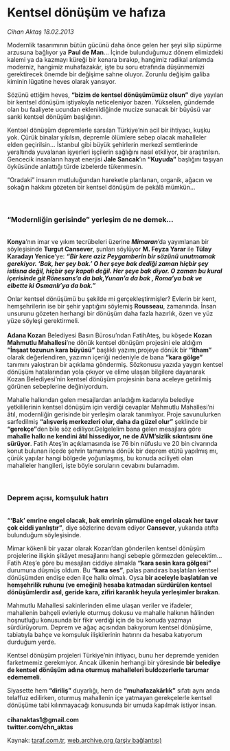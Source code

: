 # Kentsel dönüşüm ve hafıza

*Cihan Aktaş 18.02.2013*

<div class="yazi"><p>Modernlik tasarımının bütün gücünü daha önce gelen her şeyi silip süpürme arzusuna bağlıyor ya <b>Paul de Man</b>... İçinde bulunduğumuz dönem elimizdeki kalemi ya da kazmayı küreği bir kenara bırakıp, hangimiz radikal anlamda moderniz, hangimiz muhafazakâr, işte bu soru etrafında düşünmemizi gerektirecek önemde bir değişime sahne oluyor. Zorunlu değişim galiba kiminin lügatine heves olarak yansıyor. </p>
<p>Sözünü ettiğim heves, <b>“bizim de kentsel dönüşümümüz olsun”</b> diye yayılan bir kentsel dönüşüm iştiyakıyla neticeleniyor bazen. Yükselen, gündemde olan bu faaliyete ucundan eklenildiğinde mucize sunacak bir büyüsü var sanki kentsel dönüşüm başlığının.</p>
<p>Kentsel dönüşüm depremlerle sarsılan Türkiye’nin acil bir ihtiyacı, kuşku yok. Çürük binalar yıkılsın, depremle ölümlere sebep olacak mahalleler elden geçirilsin... İstanbul gibi büyük şehirlerin merkezî semtlerinde yeraltında yuvalanan işyerleri işçilerin sağlığını nasıl etkiliyor, bir araştırılsın. Gencecik insanların hayat enerjisi <b>Jale Sancak</b>’ın <b>“Kuyuda”</b> başlığını taşıyan öyküsünde anlattığı türde izbelerde tükenmesin. </p>
<p>“Oradaki” insanın mutluluğundan hareketle planlanan, organik, ağacın ve sokağın hakkını gözeten bir kentsel dönüşüm de pekâlâ mümkün...<br/><br/><br/></p>
<h3>“Modernliğin gerisinde” yerleşim de ne demek...</h3>
<p><b><br/>Konya</b>’nın imar ve yıkım tecrübeleri üzerine <b><i>Mimaran</i></b>’da yayımlanan bir söyleşisinde <b>Turgut Cansever</b>, şunları söylüyor <b>M. Feyza Yarar</b> ile <b>Tülay Karadayı Yenice</b>’ye: <b><i>“Bir kere aziz Peygamberin bir sözünü unutmamak gerekiyor. ‘Bak, her şey bak.’ O her şeye bak dediği zaman hiçbir şey istisna değil, hiçbir şey kapalı değil. Her şeye bak diyor. O zaman bu kural içerisinde git Rönesans’a da bak,Yunan’a da bak , Roma’ya bak ve elbette ki Osmanlı’ya da bak.”</i></b></p>
<p>Onlar kentsel dönüşümü bu şekilde mi gerçekleştirmişler? Evlerin bir kent, hemşehrilerin ise bir şehir yaptığını söylemiş <b>Rousseau</b>, zamanında. İnsan unsurunu gözeten herhangi bir dönüşüm daha fazla hazırlık, özen ve yüz yüze söyleşi gerektirmeli.<br/><br/><b>Adana Kozan</b> Belediyesi Basın Bürosu’ndan FatihAteş, bu köşede <b>Kozan Mahmutlu Mahallesi</b>’ne dönük kentsel dönüşüm projesini ele aldığım <b>“İnşaat tozunun kara büyüsü”</b> başlıklı yazımı,projeye dönük bir <b>“itham”</b> olarak değerlendiren, yazımın içeriği nedeniyle de bana <b>“kara gölge”</b> tanımını yakıştıran bir açıklama göndermiş. Sözkonusu yazıda yaygın kentsel dönüşüm hatalarından yola çıkıyor ve elime ulaşan bilgilere dayanarak Kozan Belediyesi’nin kentsel dönüşüm projesinin bana aceleye getirilmiş görünen sebeplerine değiniyordum.</p>
<p>Mahalle halkından gelen mesajlardan anladığım kadarıyla belediye yetkililerinin kentsel dönüşüm için verdiği cevaplar Mahmutlu Mahallesi’ni âtıl, modernliğin gerisinde bir yerleşim olarak tanımlıyor. Proje savunulurken sarfedilmiş <b>“alışveriş merkezleri olur, daha da güzel olur”</b> şeklinde bir <b>“gerekçe”</b>den bile söz ediliyor.Gelgelelim bana gelen mesajlara göre <b>mahalle halkı ne kendini âtıl hissediyor, ne de AVM’sizlik sıkıntısını öne sürüyor</b>. Fatih Ateş’in açıklamasında ise 76 bin nüfuslu ve 20 bin civarında konut bulunan ilçede şehrin tamamına dönük bir deprem etütü yapılmış mı, çürük yapılar hangi bölgede yoğunlaşmış, bu konuda aciliyeti olan mahalleler hangileri, işte böyle soruların cevabını bulamadım.<br/><br/><br/></p>
<h3>Deprem açısı, komşuluk hatırı</h3>
<p><b><br/>“‘Bak’ emrine engel olacak, bak emrinin şümulüne engel olacak her tavır çok ciddi yanlıştır”</b>, diye sözlerine devam ediyor <b>Cansever</b>, yukarıda atıfta bulunduğum söyleşisinde. </p>
<p>Mimar kökenli bir yazar olarak Kozan’dan gönderilen kentsel dönüşüm projelerine ilişkin şikâyet mesajlarını hangi sebeple görmezden gelecektim... Fatih Ateş’e göre bu mesajları ciddiye almakla <b>“kara sesin kara gölgesi”</b> durumuna düşmüş oldum. Bu <b>“kara ses”</b>, palas pandıras başlatılan kentsel dönüşümden endişe eden ilçe halkı olmalı. Oysa <b>bir aceleyle başlatılan ve hemşehrilik ruhunu (ve emeğini) hesaba katmadan sürdürülen kentsel dönüşümlerdir asıl, geride kara, zifiri karanlık heyula yerleşimler bırakan</b>. </p>
<p>Mahmutlu Mahallesi sakinlerinden elime ulaşan veriler ve ifadeler, mahallenin bahçeli evleriyle oturmuş dokusu ve mahalle halkının hâlinden hoşnutluğu konusunda bir fikir verdiği için de bu konuda yazmayı sürdürüyorum. Deprem ve ağaç açısından bakıyorum kentsel dönüşüme, tabiatıyla bahçe ve komşuluk ilişkilerinin hatırını da hesaba katıyorum durduğum yerde.</p>
<p>Kentsel dönüşüm projeleri Türkiye’nin ihtiyacı, bunu her depremde yeniden farketmemiz gerekmiyor. Ancak ülkenin herhangi bir yöresinde <b>bir belediye de kentsel dönüşüm adına oturmuş mahalleleri buldozerlerle tarumar edememeli</b>. </p>
<p>Siyasette hem <b>“diriliş”</b> duyarlığı, hem de <b>“muhafazakârlık”</b> sıfatı aynı anda telaffuz edilirken, oturmuş mahallenin içe yatmayan gerekçelerle kentsel dönüşüme tabi kılınmayacağı konusunda bir umuda kapılmak istiyor insan.<br/><br/><b>cihanaktas1@gmail.com<br/></b><b>twitter.com/chn_aktas</b></p>
</div>

Kaynak: [taraf.com.tr](http://www.taraf.com.tr:80/cihan-aktas/makale-kentsel-donusum-ve-hafiza.htm), [web.archive.org (arşiv bağlantısı)](http://web.archive.org/web/20140113092827/http://www.taraf.com.tr:80/cihan-aktas/makale-kentsel-donusum-ve-hafiza.htm)
